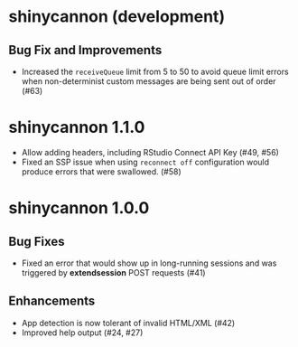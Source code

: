 # shinycannon (development)

## Bug Fix and Improvements

* Increased the `receiveQueue` limit from 5 to 50 to avoid queue limit errors when non-determinist custom messages are being sent out of order (#63)

# shinycannon 1.1.0

* Allow adding headers, including RStudio Connect API Key (#49, #56)
* Fixed an SSP issue when using `reconnect off` configuration would produce errors that were swallowed. (#58)

# shinycannon 1.0.0

## Bug Fixes

* Fixed an error that would show up in long-running sessions and was triggered
  by __extendsession__ POST requests (#41)

## Enhancements

* App detection is now tolerant of invalid HTML/XML (#42)
* Improved help output (#24, #27)
